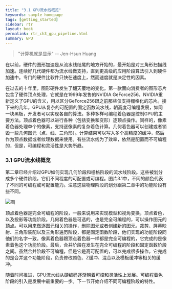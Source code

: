 ```yaml
---
title: "3.1 GPU流水线概览"
keywords: sample homepage
tags: [getting_started]
sidebar: rtr
layout: book
permalink: rtr_ch3_gpu_pipeline.html
summary: GPU
---
```


> "计算机就是显示"   -- Jen-Hsun Huang

在以前，硬件的图形加速是从流水线结尾的地方开始的，最开始是对三角形扫描线加速。连续好几代硬件都为流水线做支持，直到更高级的应用阶段算法引入到硬件加速中。专门的硬件比软件只快在速度上，然而速度就是决定性的因素。

在过去的十年里，图形硬件发生了翻天覆地的变化。第一款面向消费者的图形芯片包含了硬件顶点处理，它就是在1999年发售的NVIDIA GeForce256。NVIDIA重新定义了GPU的含义，用以区分GeForce256跟之前那些仅支持栅格化的芯片。接下来的几年，GPU从复杂的可配置的固定函数流水线，朝高度可编程发展，如同一块黑板，开发者可以实现各自的算法。多种多样可编程着色器是控制GPU的主要方法。顶点着色器可以进行各种（包括变换和变形）逐顶点操作。同样的，像素着色器处理单个的像素，支持逐像素的复杂着色计算。几何着色器可以创建或者销毁一些几何图元（点、线、三角形）。计算结果可以写入多个高精度的缓冲，然后作为顶点数据或者纹理数据来使用。有些流水线为了效率，依然是配置而不可编程的，但是，可编程和灵活性是大势所趋。



### 3.1 GPU流水线概览
第二章已经介绍过GPU如何实现几何阶段和栅格阶段的流水线阶段。这些被划分成多个硬件阶段，它们不同程度的可配置或可编程。图片3.1中，不同的颜色代表了不同的可编程或可配置能力。注意这些物理阶段的划分跟第二章中的功能阶段有些不同。

![图](/images/RTR3.03.01.png)

顶点着色器是完全可编程的阶段，一般来说用来实现模型和视角变换，顶点着色，以及投影等功能阶段。几何着色器是可选的，也是完全可编程的，可以操作图元的顶点。可以用来做逐图元相关的操作，删除图元或者创建新的图元。裁剪、屏幕映射、三角形装配以及三角形遍历阶段，都是固定函数阶段，他们实现的功能阶段同他们的名字一致。像素着色器跟顶点着色器一样都是完全可编程的，它完成的是像素着色这个功能阶段。最后，合并阶段在发生在完全可编程的阶段和固定函数阶段之间。虽然合并阶段不可编程，但是它是高可配置的，可以完成很多操作。它完成的是合并这个功能阶段，负责修改颜色、Z缓冲、混合以及模板缓冲等相关的缓冲。

随着时间推进，GPU流水线从硬编码逐渐朝着可控和灵活性上发展。可编程着色阶段的引入是发展中最重要的一步。下一节开始介绍不同可编程阶段的特性。

